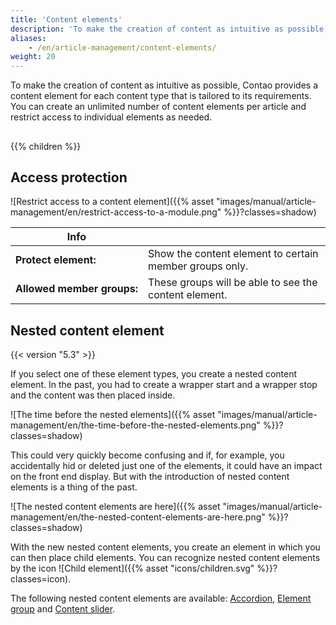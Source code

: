 ```yaml
---
title: 'Content elements'
description: 'To make the creation of content as intuitive as possible, Contao provides a content element for each content type that is tailored to its requirements.'
aliases:
    - /en/article-management/content-elements/
weight: 20
---
```



To make the creation of content as intuitive as possible, Contao provides a content element for each content type 
that is tailored to its requirements. You can create an unlimited number of content elements per article and restrict 
access to individual elements as needed.

## 

{{% children %}}


## Access protection

![Restrict access to a content element]({{% asset "images/manual/article-management/en/restrict-access-to-a-module.png" %}}?classes=shadow)

| Info                                   |                                                            |
|----------------------------------------|------------------------------------------------------------|
| **Protect element:**                   | Show the content element to certain member groups only.    |
| **Allowed&nbsp;member&nbsp;groups:**   | These groups will be able to see the content element.      |


## Nested content element

{{< version "5.3" >}}

If you select one of these element types, you create a nested content element. In the past, you had to create a
wrapper start and a wrapper stop and the content was then placed inside.

![The time before the nested elements]({{% asset "images/manual/article-management/en/the-time-before-the-nested-elements.png" %}}?classes=shadow)

This could very quickly become confusing and if, for example, you accidentally hid or deleted just one of the elements,
it could have an impact on the front end display. But with the introduction of nested content elements is a thing of
the past.

![The nested content elements are here]({{% asset "images/manual/article-management/en/the-nested-content-elements-are-here.png" %}}?classes=shadow)

With the new nested content elements, you create an element in which you can then place child elements. You can
recognize nested content elements by the icon ![Child element]({{% asset "icons/children.svg" %}}?classes=icon).

The following nested content elements are available: 
[Accordion](/en/article-management/content-elements/miscellaneous/#accordion),
[Element group](/en/article-management/content-elements/miscellaneous/#element-group) and
[Content slider](/en/article-management/content-elements/miscellaneous/#content-slider).